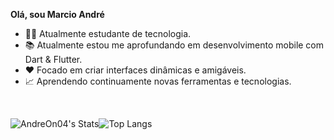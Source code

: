 **Olá, sou Marcio André**

- 👨‍💻 Atualmente estudante de tecnologia. 
- 📚 Atualmente estou me aprofundando em desenvolvimento mobile com Dart & Flutter. 
- ❤️ Focado em criar interfaces dinâmicas e amigáveis.
- 📈 Aprendendo continuamente novas ferramentas e tecnologias.

<br>

![AndreOn04's Stats](https://github-readme-stats.vercel.app/api?username=AndreOn04&theme=default&show_icons=true&hide_border=true&count_private=false)![Top Langs](https://github-readme-stats.vercel.app/api/top-langs/?username=AndreOn04&hide_progress=true)

